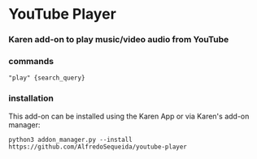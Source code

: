# YouTube Player
### Karen add-on to play music/video audio from YouTube

### commands
```
"play" {search_query}
```

### installation
This add-on can be installed using the Karen App or via Karen's add-on manager:
```
python3 addon_manager.py --install https://github.com/AlfredoSequeida/youtube-player
```
